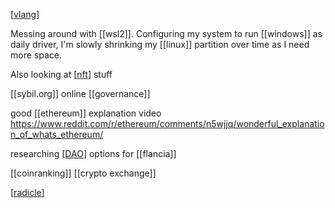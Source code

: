 [[vlang]]

Messing around with [[wsl2]]. Configuring my system to run [[windows]] as daily driver, I'm slowly shrinking my [[linux]] partition over time as I need more space.

Also looking at [[nft]] stuff


[[sybil.org]] online [[governance]]

good [[ethereum]] explanation video https://www.reddit.com/r/ethereum/comments/n5wjjq/wonderful_explanation_of_whats_ethereum/

researching [[DAO]] options for [[flancia]] 

[[coinranking]] [[crypto exchange]]

[[radicle]]

[//begin]: # "Autogenerated link references for markdown compatibility"
[vlang]: vlang.md "vlang"
[nft]: nft.md "nft"
[DAO]: DAO.md "DAO"
[radicle]: radicle.md "radicle"
[//end]: # "Autogenerated link references"